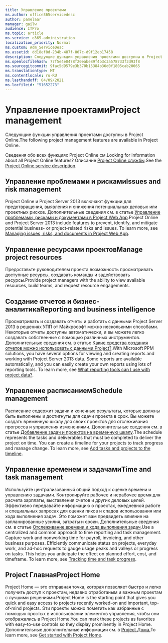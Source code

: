 ```yaml
---
title: Управление проектами
ms.author: office365servicedesc
author: pamelaar
manager: gailw
audience: ITPro
ms.topic: article
ms.service: o365-administration
localization_priority: Normal
ms.custom: Adm_ServiceDesc
ms.assetid: dd18ef8d-234b-487f-807c-d9f12eb17458
description: Следующие функции управления проектами доступны в Project Online.
ms.openlocfilehash: 77f5e4e0478f20eabe89f4b3c3a578733f3d93f8
ms.sourcegitcommit: 9fac5d9579e3b370b15384b36d0f1805cab20065
ms.translationtype: MT
ms.contentlocale: ru-RU
ms.lasthandoff: 04/09/2021
ms.locfileid: "51652273"
---
```

# <a name="project-management"></a><span data-ttu-id="59a82-103">Управление проектами</span><span class="sxs-lookup"><span data-stu-id="59a82-103">Project management</span></span>

<span data-ttu-id="59a82-104">Следующие функции управления проектами доступны в Project Online.</span><span class="sxs-lookup"><span data-stu-id="59a82-104">The following project management features are available in Project Online.</span></span>
  
<span data-ttu-id="59a82-105">Сведения обо всех функциях Project Online см.</span><span class="sxs-lookup"><span data-stu-id="59a82-105">Looking for information about all Project Online features?</span></span> <span data-ttu-id="59a82-106">Описание [Project Online службы](project-online-service-description.md).</span><span class="sxs-lookup"><span data-stu-id="59a82-106">See the [Project Online service description](project-online-service-description.md).</span></span>
  
## <a name="issues-and-risk-management"></a><span data-ttu-id="59a82-107">Управление проблемами и рисками</span><span class="sxs-lookup"><span data-stu-id="59a82-107">Issues and risk management</span></span>

<span data-ttu-id="59a82-p102">Project Online и Project Server 2013 включают функции для предотвращения, выявления и снижения потенциальных деловых или проектных рисков. Дополнительные сведения см. в статье [Управление проблемами, рисками и документами в Project Web App](/previous-versions/office/project-server-2010/hh767484(v=office.14)).</span><span class="sxs-lookup"><span data-stu-id="59a82-p102">Project Online and Project Server 2013 include features to prevent, identify, and mitigate potential business- or project-related risks and issues. To learn more, see [Managing issues, risks, and documents in Project Web App](/previous-versions/office/project-server-2010/hh767484(v=office.14)).</span></span>
  
## <a name="manage-project-resources"></a><span data-ttu-id="59a82-110">Управление ресурсами проектов</span><span class="sxs-lookup"><span data-stu-id="59a82-110">Manage project resources</span></span>

<span data-ttu-id="59a82-111">Предоставьте руководителям проекта возможность просматривать доступные ресурсы, создавать команды и задействовать ресурсы.</span><span class="sxs-lookup"><span data-stu-id="59a82-111">Provide project managers with the ability to view available resources, build teams, and request resource engagements.</span></span>
  
## <a name="reporting-and-business-intelligence"></a><span data-ttu-id="59a82-112">Создание отчетов и бизнес-аналитика</span><span class="sxs-lookup"><span data-stu-id="59a82-112">Reporting and business intelligence</span></span>

<span data-ttu-id="59a82-p103">Просматривать и создавать отчеты и работать с данными Project Server 2013 в решениях УПП от Майкрософт можно несколькими способами. Некоторые отчеты доступны автоматически, и вы можете легко создавать собственные с помощью различных инструментов. Дополнительные сведения см. в статье [Какие средства создания отчетов можно использовать с данными Project?](/ProjectOnline/what-reporting-tools-can-i-use-with-project-data).</span><span class="sxs-lookup"><span data-stu-id="59a82-p103">With Microsoft PPM solutions, you have several options for viewing and creating reports and working with Project Server 2013 data. Some reports are available automatically, and you can easily create your own reports using lots of reporting tools. To learn more, see [What reporting tools can I use with project data?](/ProjectOnline/what-reporting-tools-can-i-use-with-project-data).</span></span>
  
## <a name="schedule-management"></a><span data-ttu-id="59a82-116">Управление расписанием</span><span class="sxs-lookup"><span data-stu-id="59a82-116">Schedule management</span></span>

<span data-ttu-id="59a82-p104">Расписание содержит задачи и конечные результаты, которые должны быть выполнены и достигнуты для сдачи проекта в срок. Вы можете создать временную шкалу для своих проектов для отслеживания прогресса и управления изменениями. Дополнительные сведения см. в статье [Добавление задач и проектов на временную шкалу](https://go.microsoft.com/fwlink/?LinkID=402655).</span><span class="sxs-lookup"><span data-stu-id="59a82-p104">The schedule represents the tasks and deliverables that must be completed to deliver the project on time. You can create a timeline for your projects to track progress and manage change. To learn more, see [Add tasks and projects to the timeline](https://go.microsoft.com/fwlink/?LinkID=402655).</span></span>
  
## <a name="time-and-task-management"></a><span data-ttu-id="59a82-120">Управление временем и задачами</span><span class="sxs-lookup"><span data-stu-id="59a82-120">Time and task management</span></span>

<span data-ttu-id="59a82-p105">Используйте централизованный общий подход к оценке времени и управлению задачами. Контролируйте рабочее и нерабочее время для расчета зарплаты, выставления счетов и других деловых целей. Эффективно передавайте информацию о проектах, ежедневной работе и специальных запросах для оценки пиков и спадов использования или хода выполнения задач. Это поможет вам предвидеть влияние на запланированные усилия, затраты и сроки. Дополнительные сведения см. в статье [Отслеживание времени и хода выполнения задач](https://go.microsoft.com/fwlink/p/?LinkId=271321).</span><span class="sxs-lookup"><span data-stu-id="59a82-p105">Use a centralized and common approach to time reporting and task management. Capture work and nonworking time for payroll, invoicing, and other business purposes. Efficiently communicate status on projects, everyday work, and ad-hoc requests to gauge usage peaks and valleys or progress on tasks. This helps you anticipate the effect on planned effort, cost, and timeframe. To learn more, see [Tracking time and task progress](https://go.microsoft.com/fwlink/p/?LinkId=271321).</span></span>

## <a name="project-home"></a><span data-ttu-id="59a82-126">Project Главная</span><span class="sxs-lookup"><span data-stu-id="59a82-126">Project Home</span></span>

<span data-ttu-id="59a82-127">Project Home — это отправная точка, которая позволяет быстро и легко получить доступ к проектам, недавно отработаным и важным проектам с лучшими решениями.</span><span class="sxs-lookup"><span data-stu-id="59a82-127">Project Home is the starting point that gives you quick and easy access to projects recently worked-on and important, top-of-mind projects.</span></span> <span data-ttu-id="59a82-128">Эти проекты можно пометить как избранные с помощью простых в использовании элементов управления, чтобы они отображались в Project Home.</span><span class="sxs-lookup"><span data-stu-id="59a82-128">You can mark these projects as favorites with easy-to-use controls so they display prominently in Project Home.</span></span> <span data-ttu-id="59a82-129">Дополнительные дополнительные информации см. в [Project Дома.](https://support.office.com/article/a3b38418-35e7-4df4-8e4a-ba6a4fa0562a)</span><span class="sxs-lookup"><span data-stu-id="59a82-129">To learn more, see [Get started with Project Home](https://support.office.com/article/a3b38418-35e7-4df4-8e4a-ba6a4fa0562a).</span></span>
